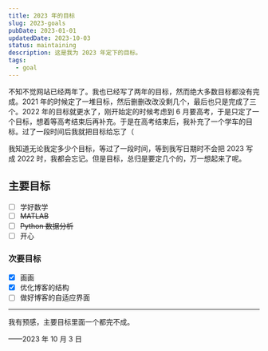 ```yaml
---
title: 2023 年的目标
slug: 2023-goals
pubDate: 2023-01-01
updatedDate: 2023-10-03
status: maintaining
description: 这是我为 2023 年定下的目标。
tags:
  - goal
---
```


不知不觉网站已经两年了。我也已经写了两年的目标，然而绝大多数目标都没有完成。2021 年的时候定了一堆目标，然后删删改改没剩几个，最后也只是完成了三个。2022 年的目标就更水了，刚开始定的时候考虑到 6 月要高考，于是只定了一个目标，想着等高考结束后再补充。于是在高考结束后，我补充了一个学车的目标。过了一段时间后我就把目标给忘了（

我知道无论我定多少个目标，等过了一段时间，等到我写日期时不会把 2023 写成 2022 时，我都会忘记。但是目标，总归是要定几个的，万一想起来了呢。

## 主要目标

- [ ] 学好数学
- [ ] ~~MATLAB~~
- [ ] ~~Python 数据分析~~
- [ ] 开心

### 次要目标

- [x] 画画
- [x] 优化博客的结构
- [ ] 做好博客的自适应界面

---

我有预感，主要目标里面一个都完不成。

——2023 年 10 月 3 日
